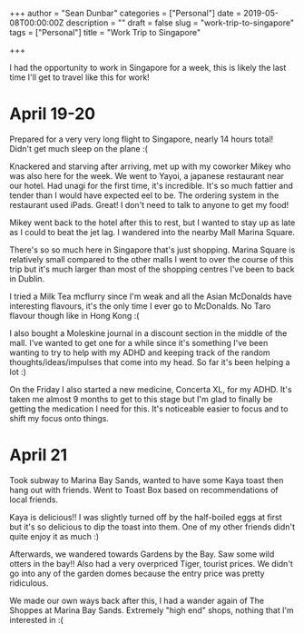 +++
author = "Sean Dunbar"
categories = ["Personal"]
date = 2019-05-08T00:00:00Z
description = ""
draft = false
slug = "work-trip-to-singapore"
tags = ["Personal"]
title = "Work Trip to Singapore"

+++

I had the opportunity to work in Singapore for a week, this is likely the last time I'll get to travel like this for work!

# April 19-20
Prepared for a very very long flight to Singapore, nearly 14 hours total! Didn't get much sleep on the plane :(

Knackered and starving after arriving, met up with my coworker Mikey who was also here for the week. We went to Yayoi, a japanese restaurant near our hotel. Had unagi for the first time, it's incredible. It's so much fattier and tender than I would have expected eel to be. The ordering system in the restaurant used iPads. Great! I don't need to talk to anyone to get my food!

Mikey went back to the hotel after this to rest, but I wanted to stay up as late as I could to beat the jet lag. I wandered into the nearby Mall Marina Square.

There's so so much here in Singapore that's just shopping. Marina Square is relatively small compared to the other malls I went to over the course of this trip but it's much larger than most of the shopping centres I've been to back in Dublin.

I tried a Milk Tea mcflurry since I'm weak and all the Asian McDonalds have interesting flavours, it's the only time I ever go to McDonalds. No Taro flavour though like in Hong Kong :(

I also bought a Moleskine journal in a discount section in the middle of the mall. I've wanted to get one for a while since it's something I've been wanting to try to help with my ADHD and keeping track of the random thoughts/ideas/impulses that come into my head. So far it's been helping a lot :)

On the Friday I also started a new medicine, Concerta XL, for my ADHD. It's taken me almost 9 months to get to this stage but I'm glad to finally be getting the medication I need for this. It's noticeable easier to focus and to shift my focus onto things.

# April 21
Took subway to Marina Bay Sands, wanted to have some Kaya toast then hang out with friends. Went to Toast Box based on recommendations of local friends.

Kaya is delicious!! I was slightly turned off by the half-boiled eggs at first but it's so delicious to dip the toast into them. One of my other friends didn't quite enjoy it as much :)

Afterwards, we wandered towards Gardens by the Bay. Saw some wild otters in the bay!! Also had a very overpriced Tiger, tourist prices. We didn't go into any of the garden domes because the entry price was pretty ridiculous.

We made our own ways back after this, I had a wander again of The Shoppes at Marina Bay Sands. Extremely "high end" shops, nothing that I'm interested in :(



